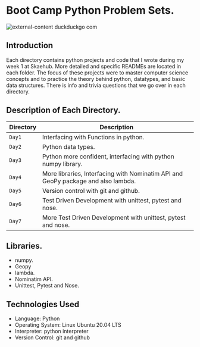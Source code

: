 # Boot Camp Python Problem Sets.

![external-content duckduckgo com](https://user-images.githubusercontent.com/35099243/123505848-f4172600-d669-11eb-8864-97080a4f447f.jpeg)

## Introduction

Each directory contains python projects and code that I wrote during my week 1 at Skaehub. More detailed and specific READMEs are located in each folder. The focus of these projects were to master computer science concepts and to practice the theory behind python, datatypes, and basic data structures. There is info and trivia questions that we go over in each directory.

## Description of Each Directory.

| Directory | Description |
| --- | --- |
| ```Day1``` | Interfacing with Functions in python. |
| ```Day2``` | Python data types. |
| ```Day3``` | Python more confident, interfacing with python numpy library. |
| ```Day4``` | More libraries, Interfacing with Nominatim API and GeoPy package and also lambda. |
| ```Day5``` | Version control with git and github. |
| ```Day6``` | Test Driven Development with unittest, pytest and nose. |
| ```Day7``` | More Test Driven Development with unittest, pytest and nose. |

## Libraries.

* numpy.
* Geopy
* lambda.
* Nominatim API.
* Unittest, Pytest and Nose.

## Technologies Used

* Language: Python
* Operating System: Linux Ubuntu 20.04 LTS
* Interpreter: python interpreter
* Version Control: git and github
